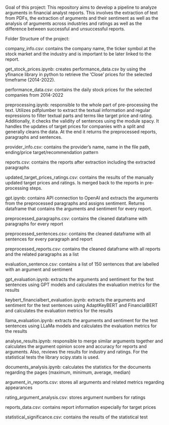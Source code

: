 
Goal of this project:
This repository aims to develop a pipeline to analyze arguments in financial analyst reports. This involves the extraction of text from PDFs, the extraction of arguments and their sentiment as well as the analysis of arguments across industries and ratings as well as the difference between successful and unsuccessful reports.

Folder Structure of the project:

company_info.csv: contains the company name, the ticker symbol at the stock market and the industry and is important to be later linked to the report.

get_stock_prices.ipynb: creates performance_data.csv by using the yfinance library in python to retrieve the ‘Close’ prices for the selected timeframe (2014-2022).

performance_data.csv: contains the daily stock prices for the selected companies from 2014-2022

preprocessing.ipynb: responsible to the whole part of pre-processing the text. Utilizes pdfplumber to extract the textual information and regular expressions to filter textual parts and terms like target price and rating. Additionally, it checks the validity of sentences using the module spacy. It handles the updates of target prices for companies with a split and generally cleans the data. At the end it returns the preprocessed reports, paragraphs and sentences.

provider_info.csv: contains the provider’s name, name in the file path, ending/price target/recommendation pattern

reports.csv: contains the reports after extraction including the extracted paragraphs

updated_target_prices_ratings.csv: contains the results of the manually updated target prices and ratings. Is merged back to the reports in pre-processing steps.

gpt.ipynb: contains API connection to OpenAI and extracts the arguments from the preprocessed paragraphs and assigns sentiment. Returns dataframe that contains the arguments and sentiment for every report.

preprocessed_paragraphs.csv: contains the cleaned dataframe with paragraphs for every report

preprocessed_sentences.csv: contains the cleaned dataframe with all sentences for every paragraph and report
        
preprocessed_reports.csv: contains the cleaned dataframe with all reports and the related paragraphs as a list

evaluation_sentence.csv: contains a list of 150 sentences that are labelled with an argument and sentiment
        
gpt_evaluation.ipynb: extracts the arguments and sentiment for the test sentences using GPT models and calculates the evaluation metrics for the results

keybert_financialbert_evaluation.ipynb: extracts the arguments and sentiment for the test sentences using AdaptKeyBERT and FinancialBERT and calculates the evaluation metrics for the results

llama_evaluation.ipynb: extracts the arguments and sentiment for the test sentences using LLaMa models and calculates the evaluation metrics for the results

analyse_results.ipynb: responsible to merge similar arguments together and calculates the argument opinion score and accuracy for reports and arguments. Also, reviews the results for industry and ratings. For the statistical tests the library scipy.stats is used.

documents_analysis.ipynb: calculates the statistics for the documents regarding the pages (maximum, minimum, average, median)

argument_in_reports.csv: stores all arguments and related metrics regarding appearances

rating_argument_analysis.csv: stores argument numbers for ratings

reports_data.csv: contains report information especially for target prices

statistical_significance.csv: contains the results of the statistical test